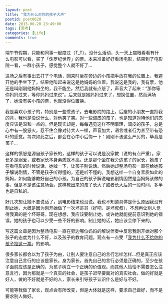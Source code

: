 ```yaml
---
layout: post
title: "我为什么对你的孩子大声"
postid: post0620
date: 2015-06-20 23:49:00
tags: [思考]
categories: [Life]
comments: true
---
```


端午节假期，只能和同事一起度过（T_T）。没什么活动，头一天上猫眼看看有什么电影可以看，买了「侏罗纪世界」的票。本来准备好好看场电影，结果到了电影院一看，一群小孩子，感觉整个人就不好了...

<!--more-->

进场之后有事出去打了个电话，回来时坐在旁边的小孩把手放在我的位置上，我避开他的手坐下了，结果他叫起来说这是她妈妈的位置。我说这是我的，我有票，他还是叫刚刚他妈妈坐的，我不能坐。然后我就有点怒了，声音大了起来：“那你等你妈妈过来，等你妈妈过来说”。后来就是她妈妈过来了，想换位置，然而满场了，她没有买小孩的票，也就没得位置换。

我是喜欢小孩子的，特别是一些乖孩子。去电影院的路上，后座的小朋友一直扣我的背，我也是没说什么，对他笑了笑。对一些调皮的孩子，也是知道对待他们的态度应该是温和一点的。但是现实却是，每每遇见这样不明事理，调皮的孩子，总是心中有一股怒火，忍不住会像对待大人一样，声音加大，语言或者行为甚至带有恐吓的感觉。每次如此之后，都会在心中小后悔一下：刚刚不该这么严厉的，毕竟是孩子...

这样的愤怒是源自孩子家长的，这样的孩子可以说是没家教（说的有点严重）。家长多是溺爱，或者家长本身素质就不高。还是那个坐在我旁边孩子的家长，她孩子在看电影的时候说话，她嘘一下，让孩子别说话。然后她却整场电影一直在给她孩子解说剧情，不管是孩子听得懂的，还是听不懂的。我想这样一个自身素质如此的妈妈，如何能够教好自己的小孩。为自己的孩子解说电影剧情固然是当妈妈该做的事，但是不是该注意场合。这样教出来的孩子长大了或者长大后的一段时间，多半也是自私的。

好几次想让她不要说话了，到电影结束也没说。我也不知道具体是什么原因我没有制止她，大概是因为刚开始做了一次坏哥哥（好吧，是坏叔叔），不想再让别人觉得我真的是个坏哥哥。现在想想，我应该要制止她，或许她就能提前意识到她的错误，她的孩子也可以少受一些不好的影响。制止她的话，她应该会停下来的。

写这篇文章是因为整场电影一直在旁边哪位妈妈的解说伴奏中反思我刚开始对那个孩子的态度为什么不好，以及孩子的教育问题。观点有一点受「[我为什么不给你的孩子投这一票](http://weibo.com/nimui?from=feed&loc=nickname&is_search=1&key_word=%E6%88%91%E4%B8%BA%E4%BB%80%E4%B9%88%E4%B8%8D%E7%BB%99%E4%BD%A0%E5%AD%A9%E5%AD%90%E6%8A%95%E8%BF%99%E4%B8%80%E7%A5%A8#_0)」的影响。

很多家长都会以为了孩子为由，让别人要注意自己的言行怎样怎样...但是真正应该注意自己言行的应该是家长。身为家长，首先自己的言行必须是正确的，至少在孩子面前应该是正确的，为孩子树立一个正确的价值观。而其他人恰恰不需要怎么注意言行，因为那就是一个真实的社会，是孩子迟早要面对的真实社会。做的好就是好人，做的不好就是不好的人，家长来引导孩子认识什么是好与不好。

可能等我做了家长，观点会有所改变，但是大体就是这样，要求自己做好，而不是要求别人做好。

